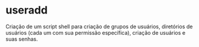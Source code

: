 # useradd
Criação de um script shell para criação de grupos de usuários, diretórios de usuários (cada um com sua permissão específica), criação de usuários e suas senhas. 
